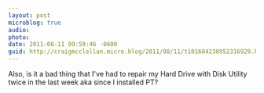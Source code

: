 ```yaml
---
layout: post
microblog: true
audio: 
photo: 
date: 2011-08-11 09:59:46 -0600
guid: http://craigmcclellan.micro.blog/2011/08/11/t101684238952316929.html
---
```

Also, is it a bad thing that I've had to repair my Hard Drive with Disk Utility twice in the last week aka since I installed PT?
